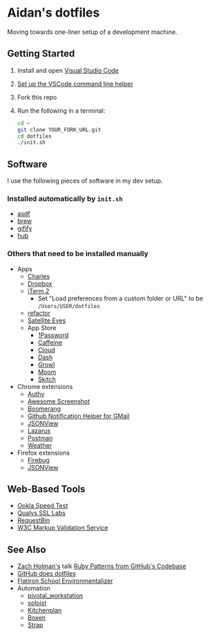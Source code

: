 # Aidan's dotfiles

Moving towards one-liner setup of a development machine.

## Getting Started

1. Install and open [Visual Studio Code](https://code.visualstudio.com/)
1. [Set up the VSCode command line helper](https://code.visualstudio.com/docs/setup/mac#_launching-from-the-command-line)
1. Fork this repo
1. Run the following in a terminal:

    ```bash
    cd ~
    git clone YOUR_FORK_URL.git
    cd dotfiles
    ./init.sh
    ```

## Software

I use the following pieces of software in my dev setup.

### Installed automatically by `init.sh`

- [asdf](https://asdf-vm.com/)
- [brew](http://mxcl.github.com/homebrew/)
- [gifify](https://github.com/jclem/gifify)
- [hub](https://hub.github.com)

### Others that need to be installed manually

- Apps
  - [Charles](http://www.charlesproxy.com/)
  - [Dropbox](http://db.tt/y5bnAOst)
  - [iTerm 2](http://www.iterm2.com)
    - Set "Load preferences from a custom folder or URL" to be `/Users/USER/dotfiles`
  - [refactor](https://github.com/afeld/refactor)
  - [Satellite Eyes](http://satelliteeyes.tomtaylor.co.uk/)
  - App Store
    - [1Password](https://itunes.apple.com/us/app/1password-password-manager/id443987910?mt=12)
    - [Caffeine](http://itunes.apple.com/us/app/caffeine/id411246225)
    - [Cloud](http://itunes.apple.com/us/app/cloud/id417602904)
    - [Dash](https://itunes.apple.com/us/app/dash/id458034879)
    - [Growl](https://itunes.apple.com/us/app/growl/id467939042?mt=12)
    - [Moom](https://itunes.apple.com/us/app/moom/id419330170?mt=12)
    - [Skitch](https://itunes.apple.com/us/app/skitch/id425955336?mt=12)
- Chrome extensions
  - [Authy](https://www.authy.com/)
  - [Awesome Screenshot](https://chrome.google.com/webstore/detail/awesome-screenshot-captur/alelhddbbhepgpmgidjdcjakblofbmce)
  - [Boomerang](http://www.boomeranggmail.com/)
  - [Github Notification Helper for GMail](https://chrome.google.com/webstore/detail/github-notification-helpe/gmhijkhbpihfmkmhmcfebmlkaekgmaje)
  - [JSONView](https://chrome.google.com/webstore/detail/jsonview/chklaanhfefbnpoihckbnefhakgolnmc)
  - [Lazarus](https://chrome.google.com/webstore/detail/loljledaigphbcpfhfmgopdkppkifgno)
  - [Postman](https://chrome.google.com/webstore/detail/postman-rest-client/fdmmgilgnpjigdojojpjoooidkmcomcm)
  - [Weather](https://chrome.google.com/webstore/detail/weather/ihbiedpeaicgipncdnnkikeehnjiddck)
- Firefox extensions
  - [Firebug](https://www.getfirebug.com)
  - [JSONView](https://addons.mozilla.org/en-US/firefox/addon/jsonview/)

## Web-Based Tools

- [Ookla Speed Test](http://www.speedtest.net/)
- [Qualys SSL Labs](https://www.ssllabs.com/ssltest/)
- [RequestBin](http://requestb.in/)
- [W3C Markup Validation Service](http://validator.w3.org/)

## See Also

- [Zach Holman's](http://zachholman.com/) talk [Ruby Patterns from GitHub's Codebase](http://speakerdeck.com/u/holman/p/ruby-patterns-from-githubs-codebase?slide=7)
- [GitHub does dotfiles](http://dotfiles.github.com)
- [Flatiron School Environmentalizer](https://github.com/flatiron-school/environmentalizer/)
- Automation
  - [pivotal_workstation](https://github.com/pivotal/pivotal_workstation)
  - [soloist](https://github.com/mkocher/soloist)
  - [Kitchenplan](https://github.com/kitchenplan/kitchenplan)
  - [Boxen](https://boxen.github.com)
  - [Strap](https://github.com/mikemcquaid/strap)
